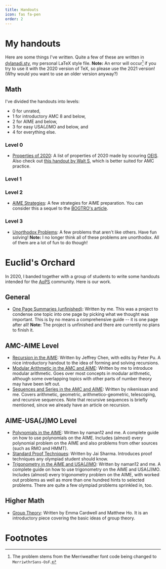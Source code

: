 ```yaml
---
title: Handouts
icon: fas fa-pen
order: 2
---
```


# My handouts
Here are some things I've written. Quite a few of these are written in [dylanadi.sty](https://github.com/Yu-Dylan/tex/tree/master/dylanadi), my personal LaTeX style file. **Note:** An error will occur[^fn1] if you try to use it with the 2020 version of TeX, so please use the 2021 version! (Why would you want to use an older version anyway?)

## Math
I've divided the handouts into levels:
- 0 for unrated,
- 1 for introductory AMC 8 and below,
- 2 for AIME and below,
- 3 for easy USA(J)MO and below, and
- 4 for everything else.

### Level 0
- [Properties of 2020](/files/handouts/M0-prop2020.pdf): A list of properties of 2020 made by scouring [OEIS](https://oeis.org/). Also check out [this handout by Walt S](https://drive.google.com/file/d/1-sKnKOWUNaZAfG_4o1DaHoVAwnNQ9PWp/view), which is better suited for AMC practice.

### Level 1

### Level 2
- [AIME Strategies](/files/handouts/M2-aime.pdf): A few strategies for AIME preparation. You can consider this a sequel to the [BOGTRO's article](https://artofproblemsolving.com/community/c5h1061437p4596291).

### Level 3
- [Unorthodox Problems](/files/handouts/M3-unorthodox.pdf): A few problems that aren't like others. Have fun solving! **Note:** I no longer think all of these problems are unorthodox. All of them are a lot of fun to do though!

# Euclid's Orchard
In 2020, I banded together with a group of students to write some handouts intended for the [AoPS](https://artofproblemsolving.com/) community. Here is our work.

## General
- [One Page Summaries (unfinished)](/files/handouts/orchard/orchard-onepagers.pdf): Written by me. This was a project to condense one topic into one page by picking what we thought was important. This is by no means a comprehensive guide -- it is one page after all! **Note:** The project is unfinished and there are currently no plans to finish it.

## AMC-AIME Level
- [Recursion in the AIME](/files/handouts/orchard/orchard-recursion.pdf): Written by Jeffrey Chen, with edits by Peter Pu. A nice introductory handout to the idea of forming and solving recursions.
- [Modular Arithmetic in the AMC and AIME](/files/handouts/orchard/orchard-mods.pdf): Written by me to introduce modular arithmetic. Goes over most concepts in modular arithmetic, although some overlapping topics with other parts of number theory may have been left out.
- [Sequences and Series in the AMC and AIME](/files/handouts/orchard/orchard-sequences.pdf): Written by nikenissan and me. Covers arithmetic, geometric, arithmetico-geometric, telescoping, and recursive sequences. Note that recursive sequences is briefly mentioned, since we already have an article on recursion.

## AIME-USA(J)MO Level
- [Polynomials in the AIME](/files/handouts/orchard/orchard-polynomials.pdf): Written by naman12 and me. A complete guide on how to use polynomials on the AIME. Includes (almost) every polynomial problem on the AIME and also problems from other sources (such as RMO and HMMT).
- [Standard Proof Techniques](/files/handouts/orchard/orchard-polynomials.pdf): Written by Jai Sharma. Introduces proof techniques any olympiad student should know.
- [Trigonometry in the AIME and USA(J)MO](/files/handouts/orchard/orchard-trigonometry.pdf): Written by naman12 and me. A complete guide on how to use trigonometry on the AIME and USA(J)MO. Includes (almost) every trigonometry problem on the AIME, with worked out problems as well as more than one hundred hints to selected problems. There are quite a few olympiad problems sprinkled in, too.

## Higher Math
- [Group Theory](/files/handouts/orchard/orchard-grouptheory.pdf): Written by Emma Cardwell and Matthew Ho. It is an introductory piece covering the basic ideas of group theory.

# Footnotes
[^fn1]: The problem stems from the Merriweather font code being changed to `MerriwthrSans-OsF`.
